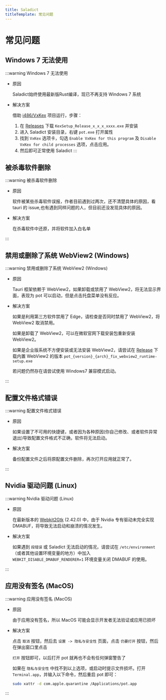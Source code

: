 ```yaml
---
title: Saladict
titleTemplate: 常见问题
---
```


# 常见问题

## Windows 7 无法使用

:::warning Windows 7 无法使用

- 原因

  Saladict始终使用最新版Rust编译，现已不再支持 Windows 7 系统

- 解决方案

  借助 [i486/VxKex](https://github.com/i486/VxKex) 项目运行，步骤：
  1. 在 [Releases](https://github.com/i486/VxKex/releases) 下载 `KexSetup_Release_x_x_x_xxxx.exe` 并安装
  2. 进入 Saladict 安装目录，右键 `pot.exe` 打开属性
  3. 找到 `VxKex` 选项卡，勾选 `Enable VxKex for this program` 及 `Disable VxKex for child processes` 选项，点击应用。
  4. 然后即可正常使用 Saladict
:::

## 被杀毒软件删除

:::warning 被杀毒软件删除

- 原因

  软件被某些杀毒软件误报，作者目前遇到过两次，还不清楚具体的原因，看 tauri 的 issue,也有遇到同样问题的人，但目前还没发现具体的原因。

- 解决方案

  在杀毒软件中还原，并将软件加入白名单

:::

## 禁用或删除了系统 WebView2 (Windows)

:::warning 禁用或删除了系统 WebView2 (Windows)

- 原因

  Tauri 框架依赖于 WebView2，如果卸载或禁用了 WebView2，将无法显示界面，表现为 pot 可以启动，但是点击托盘菜单没有反应。

- 解决方案

  如果是利用第三方软件禁用了 Edge，请检查是否同时禁用了 WebView2，将 WebView2 取消禁用。

  如果是卸载了 WebView2，可以在微软官网下载安装包重新安装 WebView2。

  如果是企业版系统不方便安装或无法安装 WebView2，请尝试在 [Release](https://github.com/allentown521/saladict/releases/latest) 下载内置 WebView2 的版本 `pot_{version}_{arch}_fix_webview2_runtime-setup.exe`

  若问题仍然存在请尝试使用 Windows7 兼容模式启动。

:::

## 配置文件格式错误

:::warning 配置文件格式错误

- 原因

  如果设置了不可用的快捷键，或者因为各种原因(你自己修改、或者软件异常退出)导致配置文件格式不正确，软件将无法启动。

- 解决方案

  备份配置文件之后将原配置文件删除，再次打开应用就正常了。

:::

## Nvidia 驱动问题 (Linux)

:::warning Nvidia 驱动问题 (Linux)

- 原因

  在最新版本的 [Webkit2Gtk](https://archlinux.org/packages/extra/x86_64/webkit2gtk) (2.42.0) 中，由于 Nvidia 专有驱动未完全实现 DMABUF，将导致无法启动和崩溃的情况发生。

- 解决方案

  如果遇到 `段错误` 或 Saladict 无法启动的情况，请尝试在 `/etc/environment` （或者其他设置环境变量的地方）中加入 `WEBKIT_DISABLE_DMABUF_RENDERER=1` 环境变量关闭 DMABUF 的使用。

:::

## 应用没有签名 (MacOS)

:::warning 应用没有签名 (MacOS)

- 原因

  由于应用没有签名，所以 MacOS 可能会显示开发者无法验证或应用已损坏

- 解决方案

  点击 `取消` 按钮，然后去 `设置 -> 隐私与安全性` 页面，点击 `仍要打开` 按钮，然后在弹出窗口里点击

  `打开` 按钮即可，以后打开 pot 就再也不会有任何弹窗警告了

  如果在 `隐私与安全性` 中找不到以上选项，或启动时提示文件损坏。打开 `Terminal.app`，并输入以下命令，然后重启 pot 即可：

  ```bash
  sudo xattr -d com.apple.quarantine /Applications/pot.app
  ```

:::
